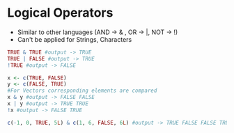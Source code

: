 # Logical Operators
- Similar to other languages (AND -> & , OR -> |, NOT -> !)
- Can't be applied for Strings, Characters
```r
TRUE & TRUE #output -> TRUE
TRUE | FALSE #output -> TRUE
!TRUE #output -> FALSE

x <- c(TRUE, FALSE)
y <- c(FALSE, TRUE)
#For Vectors corresponding elements are compared
x & y #output -> FALSE FALSE
x | y #output -> TRUE TRUE
!x #output -> FALSE TRUE

c(-1, 0, TRUE, 5L) & c(1, 6, FALSE, 6L) #output -> TRUE FALSE FALSE TRUE, any value other than 0 is TRUE
```